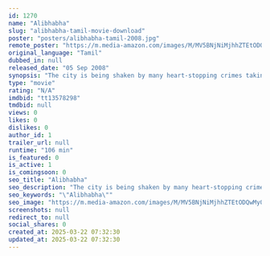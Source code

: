 ```yaml
---
id: 1270
name: "Alibhabha"
slug: "alibhabha-tamil-movie-download"
poster: "posters/alibhabha-tamil-2008.jpg"
remote_poster: "https://m.media-amazon.com/images/M/MV5BNjNiMjhhZTEtODQwMy00ZWNiLThkNDYtYjk1ODhiNGM0NGZkXkEyXkFqcGdeQXVyMTEzNzg0Mjkx._V1_SX300.jpg"
original_language: "Tamil"
dubbed_in: null
released_date: "05 Sep 2008"
synopsis: "The city is being shaken by many heart-stopping crimes taking place at different places. Young women are being molested and killed with alarming frequency. Velu (Kreshna) helps his father Subramaniam (Prakash Raj) in stealing. Bei..."
type: "movie"
rating: "N/A"
imdbid: "tt13578298"
tmdbid: null
views: 0
likes: 0
dislikes: 0
author_id: 1
trailer_url: null
runtime: "106 min"
is_featured: 0
is_active: 1
is_comingsoon: 0
seo_title: "Alibhabha"
seo_description: "The city is being shaken by many heart-stopping crimes taking place at different places. Young women are being molested and killed with alarming frequency. Velu (Kreshna) helps his father Subramaniam (Prakash Raj) in stealing. Bei..."
seo_keywords: "\"Alibhabha\""
seo_image: "https://m.media-amazon.com/images/M/MV5BNjNiMjhhZTEtODQwMy00ZWNiLThkNDYtYjk1ODhiNGM0NGZkXkEyXkFqcGdeQXVyMTEzNzg0Mjkx._V1_SX300.jpg"
screenshots: null
redirect_to: null
social_shares: 0
created_at: 2025-03-22 07:32:30
updated_at: 2025-03-22 07:32:30
---
```


